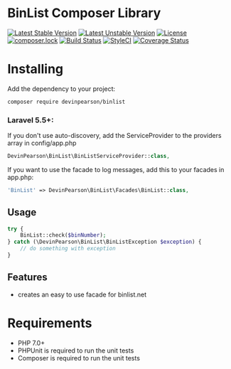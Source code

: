 BinList Composer Library
=========================

[![Latest Stable Version](https://poser.pugx.org/devinpearson/binlist/v/stable)](https://packagist.org/packages/devinpearson/binlist)
[![Latest Unstable Version](https://poser.pugx.org/devinpearson/binlist/v/unstable)](https://packagist.org/packages/devinpearson/binlist)
[![License](https://poser.pugx.org/devinpearson/binlist/license)](https://packagist.org/packages/devinpearson/binlist)
[![composer.lock](https://poser.pugx.org/devinpearson/binlist/composerlock)](https://packagist.org/packages/devinpearson/binlist)
[![Build Status](https://travis-ci.org/devinpearson/binlist.svg?branch=master)](https://travis-ci.org/devinpearson/binlist)
[![StyleCI](https://github.styleci.io/repos/162976694/shield?branch=master)](https://github.styleci.io/repos/162976694)
[![Coverage Status](https://coveralls.io/repos/github/devinpearson/binlist/badge.svg?branch=master)](https://coveralls.io/github/devinpearson/binlist?branch=master)


Installing
==========

Add the dependency to your project:

```bash
composer require devinpearson/binlist
```
### Laravel 5.5+:

If you don't use auto-discovery, add the ServiceProvider to the providers array in config/app.php

```php
DevinPearson\BinList\BinListServiceProvider::class,
```

If you want to use the facade to log messages, add this to your facades in app.php:

```php
'BinList' => DevinPearson\BinList\Facades\BinList::class,
```

## Usage

```php
try {
    BinList::check($binNumber);
} catch (\DevinPearson\BinList\BinListException $exception) {
    // do something with exception
}
```
Features
--------

* creates an easy to use facade for binlist.net

Requirements
============

- PHP 7.0+
- PHPUnit is required to run the unit tests
- Composer is required to run the unit tests
